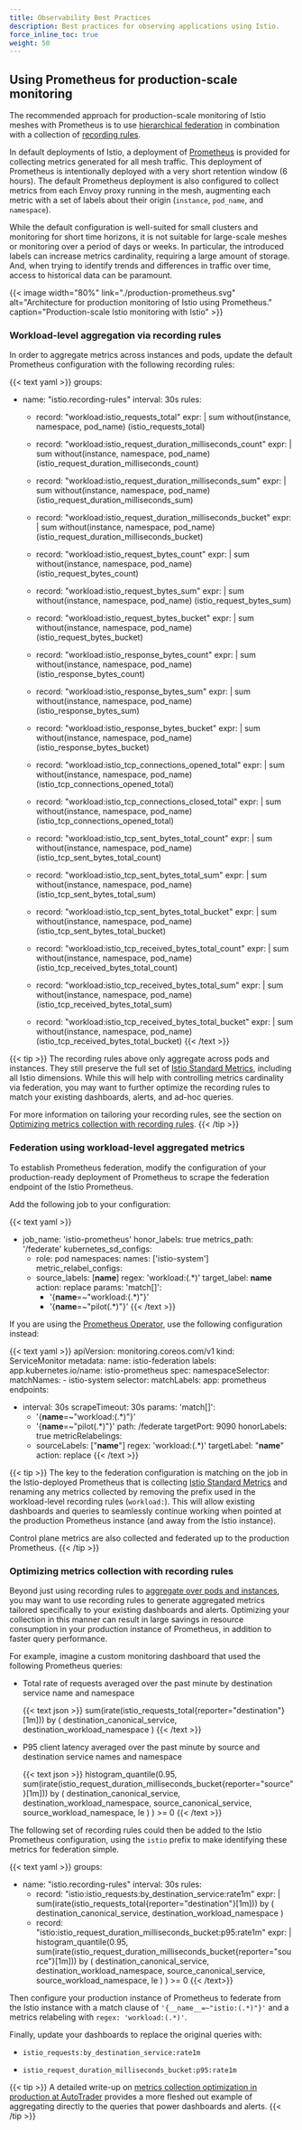 ```yaml
---
title: Observability Best Practices
description: Best practices for observing applications using Istio.
force_inline_toc: true
weight: 50
---
```


## Using Prometheus for production-scale monitoring

The recommended approach for production-scale monitoring of Istio meshes with Prometheus
is to use [hierarchical federation](https://prometheus.io/docs/prometheus/latest/federation/#hierarchical-federation)
in combination with a collection of [recording rules](https://prometheus.io/docs/prometheus/latest/configuration/recording_rules/).

In default deployments of Istio, a deployment of [Prometheus](http://prometheus.io) is
provided for collecting metrics generated for all mesh traffic. This deployment of
Prometheus is intentionally deployed with a very short retention window (6 hours). The
default Prometheus deployment is also configured to collect metrics from each Envoy proxy
running in the mesh, augmenting each metric with a set of labels about their origin (`instance`,
`pod_name`, and `namespace`).

While the default configuration is well-suited for small clusters and monitoring for short time horizons,
it is not suitable for large-scale meshes or monitoring over a period of days or weeks. In particular,
the introduced labels can increase metrics cardinality, requiring a large amount of storage. And, when trying
to identify trends and differences in traffic over time, access to historical data can be paramount.

{{< image width="80%"
    link="./production-prometheus.svg"
    alt="Architecture for production monitoring of Istio using Prometheus."
    caption="Production-scale Istio monitoring with Istio"
    >}}

### Workload-level aggregation via recording rules

In order to aggregate metrics across instances and pods, update the default Prometheus configuration with
the following recording rules:

{{< text yaml >}}
groups:
- name: "istio.recording-rules"
  interval: 30s
  rules:
  - record: "workload:istio_requests_total"
    expr: |
      sum without(instance, namespace, pod_name) (istio_requests_total)

  - record: "workload:istio_request_duration_milliseconds_count"
    expr: |
      sum without(instance, namespace, pod_name) (istio_request_duration_milliseconds_count)

  - record: "workload:istio_request_duration_milliseconds_sum"
    expr: |
      sum without(instance, namespace, pod_name) (istio_request_duration_milliseconds_sum)

  - record: "workload:istio_request_duration_milliseconds_bucket"
    expr: |
      sum without(instance, namespace, pod_name) (istio_request_duration_milliseconds_bucket)

  - record: "workload:istio_request_bytes_count"
    expr: |
      sum without(instance, namespace, pod_name) (istio_request_bytes_count)

  - record: "workload:istio_request_bytes_sum"
    expr: |
      sum without(instance, namespace, pod_name) (istio_request_bytes_sum)

  - record: "workload:istio_request_bytes_bucket"
    expr: |
      sum without(instance, namespace, pod_name) (istio_request_bytes_bucket)

  - record: "workload:istio_response_bytes_count"
    expr: |
      sum without(instance, namespace, pod_name) (istio_response_bytes_count)

  - record: "workload:istio_response_bytes_sum"
    expr: |
      sum without(instance, namespace, pod_name) (istio_response_bytes_sum)

  - record: "workload:istio_response_bytes_bucket"
    expr: |
      sum without(instance, namespace, pod_name) (istio_response_bytes_bucket)

  - record: "workload:istio_tcp_connections_opened_total"
    expr: |
      sum without(instance, namespace, pod_name) (istio_tcp_connections_opened_total)

  - record: "workload:istio_tcp_connections_closed_total"
    expr: |
      sum without(instance, namespace, pod_name) (istio_tcp_connections_opened_total)

  - record: "workload:istio_tcp_sent_bytes_total_count"
    expr: |
      sum without(instance, namespace, pod_name) (istio_tcp_sent_bytes_total_count)

  - record: "workload:istio_tcp_sent_bytes_total_sum"
    expr: |
      sum without(instance, namespace, pod_name) (istio_tcp_sent_bytes_total_sum)

  - record: "workload:istio_tcp_sent_bytes_total_bucket"
    expr: |
      sum without(instance, namespace, pod_name) (istio_tcp_sent_bytes_total_bucket)

  - record: "workload:istio_tcp_received_bytes_total_count"
    expr: |
      sum without(instance, namespace, pod_name) (istio_tcp_received_bytes_total_count)

  - record: "workload:istio_tcp_received_bytes_total_sum"
    expr: |
      sum without(instance, namespace, pod_name) (istio_tcp_received_bytes_total_sum)

  - record: "workload:istio_tcp_received_bytes_total_bucket"
    expr: |
      sum without(instance, namespace, pod_name) (istio_tcp_received_bytes_total_bucket)
{{< /text >}}

{{< tip >}}
The recording rules above only aggregate across pods and instances. They still preserve the full set of
[Istio Standard Metrics](/docs/reference/config/telemetry/metrics/), including all Istio dimensions. While this
will help with controlling metrics cardinality via federation, you may want to further optimize the recording rules
to match your existing dashboards, alerts, and ad-hoc queries.

For more information on tailoring your recording rules, see the section on
[Optimizing metrics collection with recording rules](#optimizing-metrics-collection-with-recording-rules).
{{< /tip >}}

### Federation using workload-level aggregated metrics

To establish Prometheus federation, modify the configuration of your production-ready deployment of Prometheus to
scrape the federation endpoint of the Istio Prometheus.

Add the following job to your configuration:

{{< text yaml >}}
- job_name: 'istio-prometheus'
  honor_labels: true
  metrics_path: '/federate'
  kubernetes_sd_configs:
  - role: pod
    namespaces:
      names: ['istio-system']
  metric_relabel_configs:
  - source_labels: [__name__]
    regex: 'workload:(.*)'
    target_label: __name__
    action: replace
  params:
    'match[]':
    - '{__name__=~"workload:(.*)"}'
    - '{__name__=~"pilot(.*)"}'
{{< /text >}}

If you are using the [Prometheus Operator](https://github.com/coreos/prometheus-operator), use the following configuration instead:

{{< text yaml >}}
apiVersion: monitoring.coreos.com/v1
kind: ServiceMonitor
metadata:
  name: istio-federation
  labels:
    app.kubernetes.io/name: istio-prometheus
spec:
  namespaceSelector:
    matchNames:
    - istio-system
  selector:
    matchLabels:
      app: prometheus
  endpoints:
  - interval: 30s
    scrapeTimeout: 30s
    params:
      'match[]':
      - '{__name__=~"workload:(.*)"}'
      - '{__name__=~"pilot(.*)"}'
    path: /federate
    targetPort: 9090
    honorLabels: true
    metricRelabelings:
    - sourceLabels: ["__name__"]
      regex: 'workload:(.*)'
      targetLabel: "__name__"
      action: replace
{{< /text >}}

{{< tip >}}
The key to the federation configuration is matching on the job in the Istio-deployed Prometheus that is collecting
[Istio Standard Metrics](/docs/reference/config/telemetry/metrics/) and renaming any metrics collected by removing
the prefix used in the workload-level recording rules (`workload:`). This will allow existing dashboards and
queries to seamlessly continue working when pointed at the production Prometheus instance (and away from the Istio instance).

Control plane metrics are also collected and federated up to the production Prometheus.
{{< /tip >}}

### Optimizing metrics collection with recording rules

Beyond just using recording rules to [aggregate over pods and instances](#workload-level-aggregation-via-recording-rules), you may
want to use recording rules to generate aggregated metrics tailored specifically to your existing dashboards and alerts. Optimizing
your collection in this manner can result in large savings in resource consumption in your production instance of Prometheus, in
addition to faster query performance.

For example, imagine a custom monitoring dashboard that used the following Prometheus queries:

  * Total rate of requests averaged over the past minute by destination service name and namespace

    {{< text json >}}
    sum(irate(istio_requests_total{reporter="destination"}[1m]))
    by (
        destination_canonical_service,
        destination_workload_namespace
    )
    {{< /text >}}

  * P95 client latency averaged over the past minute by source and destination service names and namespace

    {{< text json >}}
    histogram_quantile(0.95,
      sum(irate(istio_request_duration_milliseconds_bucket{reporter="source"}[1m]))
      by (
        destination_canonical_service,
        destination_workload_namespace,
        source_canonical_service,
        source_workload_namespace,
        le
      )
    ) >= 0
    {{< /text >}}

The following set of recording rules could then be added to the Istio Prometheus configuration, using the `istio` prefix
to make identifying these metrics for federation simple.

{{< text yaml >}}
groups:
- name: "istio.recording-rules"
  interval: 30s
  rules:
  - record: "istio:istio_requests:by_destination_service:rate1m"
    expr: |
      sum(irate(istio_requests_total{reporter="destination"}[1m]))
      by (
        destination_canonical_service,
        destination_workload_namespace
      )
  - record: "istio:istio_request_duration_milliseconds_bucket:p95:rate1m"
    expr: |
      histogram_quantile(0.95,
        sum(irate(istio_request_duration_milliseconds_bucket{reporter="source"}[1m]))
        by (
          destination_canonical_service,
          destination_workload_namespace,
          source_canonical_service,
          source_workload_namespace,
          le
        )
      ) >= 0
{{< /text>}}

Then configure your production instance of Prometheus to federate from the Istio instance with a
match clause of `'{__name__=~"istio:(.*)"}'` and a metrics relabeling with `regex: 'workload:(.*)'`.

Finally, update your dashboards to replace the original queries with:

  * `istio_requests:by_destination_service:rate1m`

  * `istio_request_duration_milliseconds_bucket:p95:rate1m`

{{< tip >}}
A detailed write-up on [metrics collection optimization in production at AutoTrader](https://karlstoney.com/2020/02/25/federated-prometheus-to-reduce-metric-cardinality/)
provides a more fleshed out example of aggregating directly to the queries that power dashboards and alerts.
{{< /tip >}}